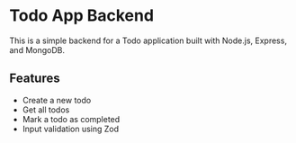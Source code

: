 # Todo App Backend

This is a simple backend for a Todo application built with Node.js, Express, and MongoDB.

## Features

- Create a new todo
- Get all todos
- Mark a todo as completed
- Input validation using Zod